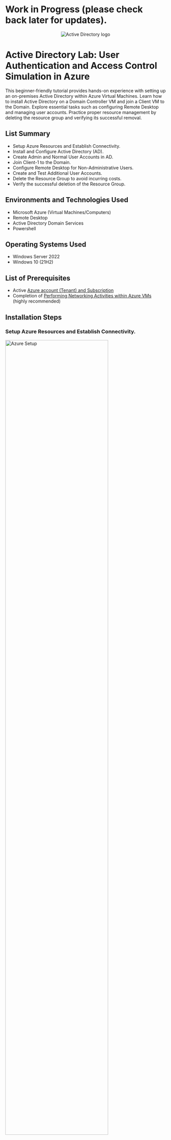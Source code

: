 <h1>Work in Progress (please check back later for updates).</h1>

<p align="center">
<img src="https://i.imgur.com/wHFQr4x.png" alt="Active Directory logo"/>
</p>

<h1>Active Directory Lab: User Authentication and Access Control Simulation in Azure</h1>
This beginner-friendly tutorial provides hands-on experience with setting up an on-premises Active Directory within Azure Virtual Machines. Learn how to install Active Directory on a Domain Controller VM and join a Client VM to the Domain. Explore essential tasks such as configuring Remote Desktop and managing user accounts. Practice proper resource management by deleting the resource group and verifying its successful removal.<br />

<h2>List Summary</h2>

- Setup Azure Resources and Establish Connectivity.
- Install and Configure Active Directory (AD).
- Create Admin and Normal User Accounts in AD.
- Join Client-1 to the Domain.
- Configure Remote Desktop for Non-Administrative Users.
- Create and Test Additional User Accounts.
- Delete the Resource Group to avoid incurring costs.
- Verify the successful deletion of the Resource Group.

<h2>Environments and Technologies Used</h2>

- Microsoft Azure (Virtual Machines/Computers)
- Remote Desktop
- Active Directory Domain Services
- Powershell

<h2>Operating Systems Used </h2>

- Windows Server 2022
- Windows 10</b> (21H2)

<h2>List of Prerequisites</h2>

- Active <a href="https://azure.microsoft.com/en-us/free/">Azure account (Tenant) and Subscription</a>
- Completion of <a href="https://github.com/kylesuzuki/net-activities/tree/main">Performing Networking Activities within Azure VMs</a> (highly recommended)

<h2>Installation Steps</h2>

<h3>Setup Azure Resources and Establish Connectivity.</h3>
<p>
<img src="https://i.imgur.com/DJmEXEB.png" height="80%" width="80%" alt="Azure Setup"/>
</p>
<p>
<ol>
  <li>In Azure, create a Domain Controller VM (Windows Server 2022) named "DC-1" and set its NIC Private IP address to Static.</li>
  <li>Create a Client VM (Windows 10) named "Client-1", ensuring that you use the same Resource group and Vnet as DC-1.</li>
  <li>Using Remote Desktop, log into Client-1 and initiate a perpetual ping to DC-1's private IP address.</li>
  <li>Open a second Remote Desktop window and log into DC-1 to enable ICMPv4.</li>
  <li>Monitor the ping from Client-1 to confirm its successful execution.</li>
</ol>
</p>

<h3>Install and Configure Active Directory (AD).</h3>
<p>
<img src="https://i.imgur.com/DJmEXEB.png" height="80%" width="80%" alt="AD Installation"/>
</p>
<p>
1. Install Active Directory Domain Services in DC-1.

2. Promote DC-1 to a Domain Controller & setup a new forest.
</p>

<h3>Create Admin and Normal User Accounts in AD.</h3>
<p>
<img src="https://i.imgur.com/DJmEXEB.png" height="80%" width="80%" alt="AD Account Creation"/>
</p>
<p>
1. Open Active Directory Users and Computers (ADUC) and create two Organizational Units (OU) called "_EMPLOYEES" and "_ADMINS".

2. Create and add a new admin to the "Domain Admins" Security Group.
   
3. Log out of DC-1, then log back in as the new admin.
</p>

<h3>Join Client-1 to the Domain.</h3>
<p>
<img src="https://i.imgur.com/DJmEXEB.png" height="80%" width="80%" alt="Client to Domain"/>
</p>
<p>
1. In Azure, set Client-1's DNS settings to DC-1's NIC Private IP address and then restart Client-1.

2. Using Remote Desktop, log back into Client-1 as the original local admin and join Client-1 to the domain.
   
3. Back in DC-1, confirm that Client-1 is listed in ADUC.
</p>

<h3>Configure Remote Desktop for Non-Administrative Users.</h3>
<p>
<img src="https://i.imgur.com/DJmEXEB.png" height="80%" width="80%" alt="RD Configuration"/>
</p>
<p>
1. Using Remote Desktop, log back into Client-1 as the new admin and allow "domain users" access to Remote Desktop.
</p>

<h3>Create and Test Additional User Accounts.</h3>
<p>
<img src="https://i.imgur.com/DJmEXEB.png" height="80%" width="80%" alt="Account Testing"/>
</p>
<p>
1. Using Remote Desktop, log back into DC-1 as the new admin and create additional users in Powershell. (code: https://github.com/joshmadakor1/AD_PS/blob/master/Generate-Names-Create-Users.ps1)

2. Open a second Remote Desktop window and log into Client-1 with one of the generated user accounts.
   
3. Unlocking a user account with excessive incorrect password attempts.
   
4. Resetting a user account's password.
   
5. Disabling and Enabling a user account.
</p>

<h3>Delete the Resource Groups created earlier to avoid incurring costs.</h3>
<p>
<img src="https://i.imgur.com/DJmEXEB.png" height="80%" width="80%" alt="Delete RG"/>
</p>
<p>
To delete the Resource Group, follow these steps: search "Resource Group", click on the resource group (e.g., **), click 'Delete resource group', then type or copy and paste the name of your resource group (e.g., RG-Lab-2) to confirm the deletion. Click 'Delete'.

Repeat these steps for the ** resource group that was automatically created earlier as well.
</p>

<h3>Verify the successful deletion of the Resource Groups.</h3>
<p>
<img src="https://i.imgur.com/DJmEXEB.png" height="80%" width="80%" alt="Delete Verified"/>
</p>
<p>
To verify the successful deletion of the Resource Groups, search "Resource Group" and confirm that your specified resource groups (e.g., ** and **) are no longer listed.
</p>

